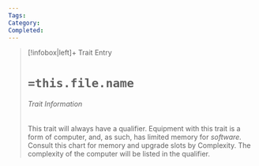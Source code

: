 ```yaml
---
Tags:
Category:
Completed: 
---
```

> [!infobox|left]+ Trait Entry
> # `=this.file.name`
> ###### Trait Information
> This trait will always have a qualifier. Equipment with this trait is a form of computer, and, as such, has limited memory for *software.* Consult this chart for memory and upgrade slots by Complexity. The complexity of the computer will be listed in the qualifier.



